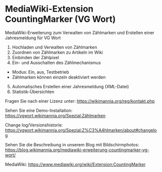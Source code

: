 # MediaWiki-Extension CountingMarker (VG Wort)
MediaWiki-Erweiterung zum Verwalten von Zählmarken und Erstellen einer Jahresmeldung für VG Wort

1. Hochladen und Verwalten von Zählmarken
2. Zuordnen von Zählmarken zu Artikeln im Wiki
3. Einbinden der Zählpixel
4. Ein- und Ausschalten des Zählmechanismus
* Modus: Ein, aus, Testbetrieb
* Zählmarken können einzeln deaktiviert werden
5. Automatisches Erstellen einer Jahresmeldung (XML-Datei)
6. Statistik-Übersichten

Fragen Sie nach einer Lizenz unter:
https://wikimannia.org/reg/kontakt.php

Sehen Sie eine Demo-Installation:
https://vgwort.wikimannia.org/Spezial:Zählmarken

Change log/Versionshistorie:
https://vgwort.wikimannia.org/Spezial:Z%C3%A4hlmarken/about#changelog

Sehen Sie die Beschreibung in unserem Blog mit Bildschirmphotos:
https://blog.wikimannia.org/mediawiki-erweiterung-countingmarker-vg-wort/

MediaWiki:
https://www.mediawiki.org/wiki/Extension:CountingMarker
